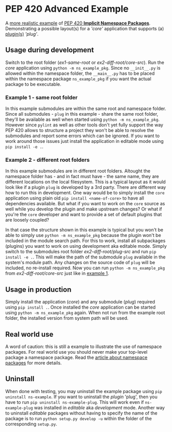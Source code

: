 # PEP 420 Advanced Example

A [more realistic example](https://packaging.python.org/guides/packaging-namespace-packages/#native-namespace-packages) of [PEP 420 **Implicit Namespace Packages**](https://www.python.org/dev/peps/pep-0420/). Demonstrating a possible layout(s) for a *'core'* application that supports (a) [plugin(s)](https://packaging.python.org/guides/creating-and-discovering-plugins/) *'plug'*.

## Usage during development

Switch to the root folder (*ex1-same-root* or *ex2-diff-root/core-src*). Run the *core* application using `python -m ns_example_pkg`. Since no `__init__.py` is allowed within the namespace folder, the `__main__.py` has to be placed within the namespace package `ns_example_pkg` if you want the actual package to be executable.

### Example 1 - same root folder

In this example submodules are within the same root and namespace folder. Since all submodules - `plug` in this example - share the same root folder, they'll be available as well when started using `python -m ns_example_pkg`. However since `pylint` as well as other tools don't yet fully support the way PEP 420 allows to structure a project they won't be able to resolve the submodules and report some errors which can be ignored. If you want to work around those issues just install the application in editable mode using `pip install -e .`.

### Example 2 - different root folders

In this example submodules are in different root folders. Altought the namespace folder has - and in fact must have - the same name, they are different locations on the local filesystem. This is a typical layout as it would look like if a plugin `plug` is developed by a 3rd party. There are different way how to run this in development. One way would be to simply install the `core` application using plain old `pip install <name-of-core>` to have all dependencies available. But what if you want to work on the `core` source as well while you develop the plugin and make upstream changes? Or what if you're the `core` developer and want to provide a set of default plugins that are loosely coupled?

In that case the structure shown in this example is typical but you won't be able to simply use `python -m ns_example_pkg` because the plugin won't be included in the module search path. For this to work, install all subpackages (plugins) you want to work on using development aka editable mode. Simply switch to the submodules root folder *ex2-diff-root/plug-src* and run `pip install -e .`. This will make the path of the submodule `plug` available in the system's module path. Any changes on the source code of `plug` will be included, no re-install required. Now you can run `python -m ns_example_pkg` from *ex2-diff-root/core-src* just like in [example 1](#example-1---same-root-folder).

## Usage in production

Simply install the application (*core*) and any submodule (*plug*) required using `pip install .`. Once installed the *core* application can be started using `python -m ns_example_pkg` again. When not run from the example root folder, the installed version from system path will be used.

## Real world use

A word of caution: this is still a example to illustrate the use of namespace packages. For real world use you should never make your top-level package a namespace package. Read the [article about namespace packages](https://packaging.python.org/guides/packaging-namespace-packages/#native-namespace-packages) for more details.

## Uninstall

When done with testing, you may uninstall the example package using `pip uninstall ns-example`. If you want to uninstall the *plugin* 'plug', then you have to run `pip uninstall ns-example-plug`. This will work even if `ns-example-plug` was installed in *editable* aka *development* mode. Another way to uninstall *editable* packages without having to specify the name of the package is to run `python setup.py develop -u` within the folder of the corresponding `setup.py`.
